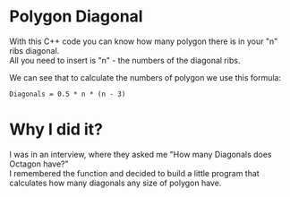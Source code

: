 # Polygon Diagonal
With this C++ code you can know how many polygon there is in your "n" ribs diagonal.  
All you need to insert is "n" - the numbers of the diagonal ribs.  

We can see that to calculate the numbers of polygon we use this formula:

	Diagonals = 0.5 * n * (n - 3)
	

# Why I did it?

I was in an interview, where they asked me "How many Diagonals does Octagon have?"  
I remembered the function and decided to build a little program that calculates how many diagonals any size of polygon have.
